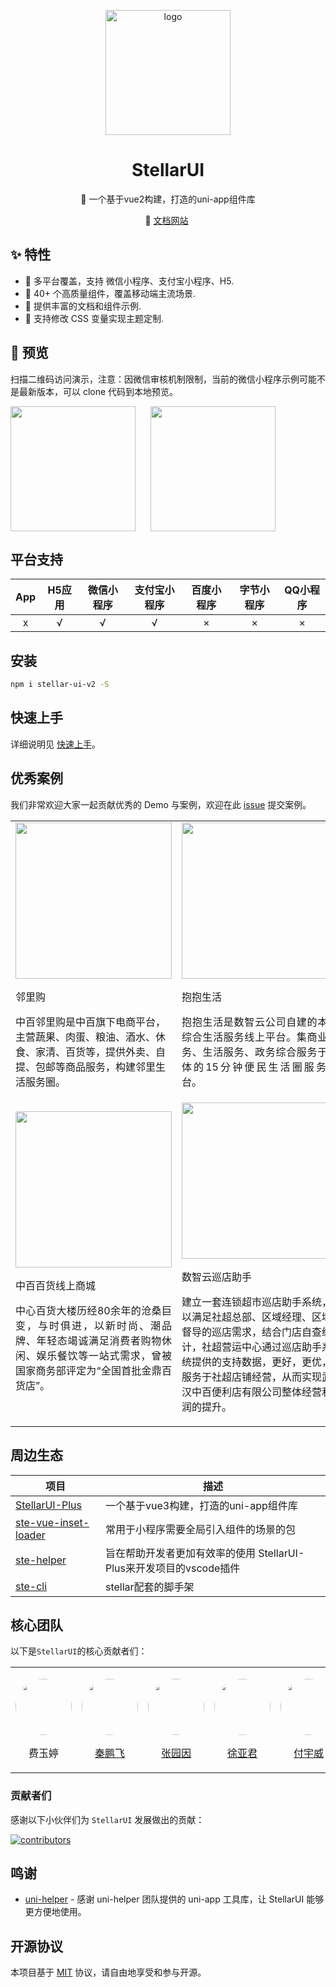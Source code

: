 <p align="center">
    <img alt="logo" src="https://image.whzb.com/chain/StellarUI/logo.png" width="200">
</p>
<h1 align="center">StellarUI</h1>

<p align="center">📱 一个基于vue2构建，打造的uni-app组件库</p>

<p align="center">
  🚀 <a href="https://stellar-ui.intecloud.com.cn/pc/index/index">文档网站</a>&nbsp;

## ✨ 特性

- 🎯 多平台覆盖，支持 微信小程序、支付宝小程序、H5.
- 🚀 40+ 个高质量组件，覆盖移动端主流场景.
- 📖 提供丰富的文档和组件示例.
- 🎨 支持修改 CSS 变量实现主题定制.

## 📱 预览

扫描二维码访问演示，注意：因微信审核机制限制，当前的微信小程序示例可能不是最新版本，可以 clone 代码到本地预览。

<p style="display:flex;gap:24px">
<img src="https://image.whzb.com/chain/StellarUI/%E5%BE%AE%E4%BF%A1.jpg" width="200" height="200"/>
<img src="https://image.whzb.com/chain/StellarUI/%E6%94%AF%E4%BB%98%E5%AE%9D.png" width="200" height="200" />
</p>

## 平台支持

|App|H5应用	|微信小程序	|支付宝小程序	|百度小程序	|字节小程序	|QQ小程序	|
|:-:|:-:	|:-:		|:-:		|:-:		|:-:		|:-:		|
|x	|√		|√			|√			|×			|×			|×			|

## 安装

```bash [npm]
npm i stellar-ui-v2 -S
```

## 快速上手

详细说明见 [快速上手](https://stellar-ui.intecloud.com.cn/pc/index/index?name=handbook-%E5%BF%AB%E9%80%9F%E4%B8%8A%E6%89%8B)。

  
## 优秀案例

我们非常欢迎大家一起贡献优秀的 Demo 与案例，欢迎在此 [issue](https://github.com/wuhanshuzhiyun/StellarUI/issues/1) 提交案例。

<table bodrer="0">
	<tr>
		<td>
			<img width="250" src="https://image.whzb.com/chain/StellarUI/头像/邻里购.png" />
			<p>邻里购</p>
			<p>中百邻里购是中百旗下电商平台，主营蔬果、肉蛋、粮油、酒水、休食、家清、百货等，提供外卖、自提、包邮等商品服务，构建邻里生活服务圈。</p>
		</td>
		<td>
			<img width="250" src="https://image.whzb.com/chain/StellarUI/头像/百荟.png" />
			<p>抱抱生活</p>
			<p align="justify">抱抱生活是数智云公司自建的本地综合生活服务线上平台。集商业服务、生活服务、政务综合服务于一体的15分钟便民生活圈服务平台。&ensp;&ensp;&ensp;&ensp;&ensp;&ensp;&ensp;&ensp;&ensp;&ensp;</p>
		</td>
	</tr>
	<tr>
		<td>
			<img width="250" src="https://image.whzb.com/chain/StellarUI/头像/中百百货.png" />
			<p>中百百货线上商城</p>
			<p align="justify">中心百货大楼历经80余年的沧桑巨变，与时俱进，以新时尚、潮品牌、年轻态竭诚满足消费者购物休闲、娱乐餐饮等一站式需求，曾被国家商务部评定为“全国首批金鼎百货店”。&ensp;&ensp;&ensp;&ensp;&ensp;&ensp;&ensp;&ensp;&ensp;&ensp;&ensp;&ensp;&ensp;</p>
			<div>&ensp;</div>
		</td>
		<td>
			<img width="250" src="https://image.whzb.com/chain/StellarUI/头像/数智云巡店助手.png" />
			<p>数智云巡店助手</p>
			<p>建立一套连锁超市巡店助手系统，以满足社超总部、区域经理、区域督导的巡店需求，结合门店自查统计，社超营运中心通过巡店助手系统提供的支持数据，更好，更优，服务于社超店铺经营，从而实现武汉中百便利店有限公司整体经营利润的提升。</p>
		</td>
	</tr>
</table>

## 周边生态

| 项目																							| 描述															|
| ---																							| ---															|
|[StellarUI-Plus](https://github.com/wuhanshuzhiyun/stellar-ui-plus)							| 一个基于vue3构建，打造的uni-app组件库								|
|[ste-vue-inset-loader](https://github.com/wuhanshuzhiyun/ste-vue-inset-loader)					|常用于小程序需要全局引入组件的场景的包								|
|[ste-helper](https://github.com/wuhanshuzhiyun/stellar-ui-plus/tree/main/plugins/ste-helper)	|旨在帮助开发者更加有效率的使用 StellarUI-Plus来开发项目的vscode插件	|
|[ste-cli](https://github.com/wuhanshuzhiyun/ste-cli)											|stellar配套的脚手架												|

## 核心团队
以下是`StellarUI`的核心贡献者们：

<table  border="0">
<tr>
	<td>
		<p>
			<a>
				<img  width="90" height="90" style="border-radius:50%" src="https://image.whzb.com/chain/StellarUI/头像/费玉婷.png" />
			</a>
		</p>
		<p align="center">
			<a>费玉婷</a>
		</p>
	</td>
	<td>
		<p>
			<a target="_blank" href="https://github.com/HEXIAYUE">
				<img  width="90" height="90" style="border-radius:50%" src="https://image.whzb.com/chain/StellarUI/头像/秦鹏飞.png" />
			</a>
		</p>
		<p align="center">
			<a target="_blank" href="https://github.com/HEXIAYUE">秦鹏飞</a>
		</p>
	</td>
	<td>
		<p>
			<a target="_blank" href="https://github.com/zyydfaglory">
				<img  width="90" height="90" style="border-radius:50%" src="https://image.whzb.com/chain/StellarUI/头像/张园因.png" />
			</a>
		</p>
		<p align="center">
			<a target="_blank" href="https://github.com/zyydfaglory">张园因</a>
		</p>
	</td>
	<td>
		<p>
			<a target="_blank" href="https://github.com/woyou0712">
				<img  width="90" height="90" style="border-radius:50%" src="https://image.whzb.com/chain/StellarUI/头像/徐亚君.png" />
			</a>
		</p>
		<p align="center">
			<a target="_blank" href="https://github.com/woyou0712">徐亚君</a>
		</p>
	</td>
	<td>
		<p>
			<a target="_blank" href="https://github.com/fxxisme">
				<img  width="90" height="90" style="border-radius:50%" src="https://image.whzb.com/chain/StellarUI/头像/付宇威.png" />
			</a>
		</p>
		<p align="center">
			<a target="_blank" href="https://github.com/fxxisme">付宇威</a>
		</p>
	</td>
	<td>
		<p>
			<a>
				<img  width="90" height="90" style="border-radius:50%" src="https://image.whzb.com/chain/StellarUI/头像/鲍思睿.png" />
			</a>
		</p>
		<p align="center">
			<a>鲍思睿</a>
		</p>
	</td>
	<td>
		<p>
			<a>
				<img  width="90" height="90" style="border-radius:50%" src="https://image.whzb.com/chain/StellarUI/头像/齐巍.png" />
			</a>
		</p>
		<p align="center">
			<a>齐巍</a>
		</p>
	</td>
</tr>
</table>

### 贡献者们

感谢以下小伙伴们为 `StellarUI` 发展做出的贡献：

<a href="https://github.com/wuhanshuzhiyun/stellar-ui/graphs/contributors">
  <img src="https://contrib.rocks/image?repo=wuhanshuzhiyun/stellar-ui" alt="contributors">
</a>

## 鸣谢
- [uni-helper](https://github.com/uni-helper) - 感谢 uni-helper 团队提供的 uni-app 工具库，让 StellarUI 能够更方便地使用。


## 开源协议

本项目基于 [MIT](https://zh.wikipedia.org/wiki/MIT%E8%A8%B1%E5%8F%AF%E8%AD%89) 协议，请自由地享受和参与开源。